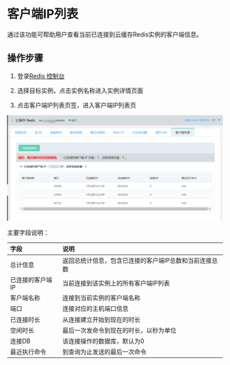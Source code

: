 # 客户端IP列表

通过该功能可帮助用户查看当前已连接到云缓存Redis实例的客户端信息。

##  操作步骤

1. 登录[Redis 控制台](https://redis-console.jdcloud.com/redis)

2. 选择目标实例，点击实例名称进入实例详情页面

3. 点击客户端IP列表页签，进入客户端IP列表页

![](../../../../../image/Redis/ClientIPList-1.png)


主要字段说明：

| 字段 |  说明  |
| :--- | :---  |
| 总计信息  | 返回总统计信息，包含已连接的客户端IP总数和当前连接总数 |
| 已连接的客户端IP | 当前连接到该实例上的所有客户端IP列表 |
| 客户端名称  | 连接到当前实例的客户端名称  |
| 端口 |  连接对应的主机端口信息  |
|  已连接时长 | 从连接建立开始到现在的时长 |
| 空闲时长 | 最后一次发命令到现在的时长，以秒为单位  |
| 连接DB | 该连接操作的数据库，默认为0 |
| 最近执行命令 |到查询为止发送的最后一次命令 |


